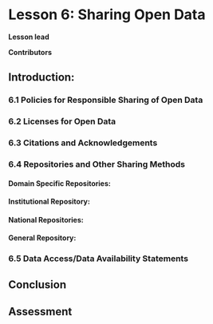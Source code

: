 # Lesson 6: Sharing Open Data 

**Lesson lead**

**Contributors**

## Introduction:
### 6.1 Policies for Responsible Sharing of Open Data
### 6.2 Licenses for Open Data
### 6.3 Citations and Acknowledgements
### 6.4 Repositories and Other Sharing Methods
#### Domain Specific Repositories:  
#### Institutional Repository: 
#### National Repositories: 
#### General Repository: 
### 6.5 Data Access/Data Availability Statements
## Conclusion
## Assessment 
